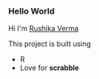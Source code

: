 ### Hello World
Hi I'm [Rushika Verma](https://www.linkedin.com/in/rushika-verma-5039a487/)

This project is built using 
* R
* Love for **scrabble**
